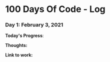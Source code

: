 # 100 Days Of Code - Log

### Day 1: February 3, 2021

**Today's Progress**: 

**Thoughts:** 

**Link to work:** 


